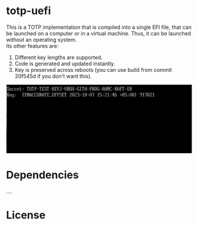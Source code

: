 # totp-uefi
This is a TOTP implementation that is compiled into a single EFI file, that can be launched on a computer or in a virtual machine. Thus, it can be launched without an operating system.
<br>Its other features are:
<ol>
  <li>Different key lengths are supported.</li>
  <li>Code is generated and updated instantly.</li>
  <li>Key is preserved across reboots (you can use build from commit 20f545d if you don't want this).</li>
</ol>
<img src="273380260-7e381149-bfae-4769-911c-9b3d5d9c5cec.png" alt="screenshot">

# Dependencies
....

# License
